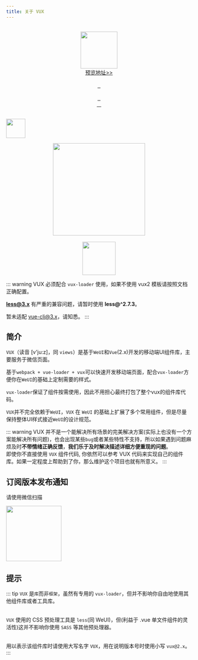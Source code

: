 ```yaml
---
title: 关于 VUX
---
```


<p align="center">
  <br>
   <a href="https://vux.li/demos/v2?x-page=v2-doc-home">
    <img src="https://ws1.sinaimg.cn/large/663d3650gy1fq670tkjoij207s07sq2p.jpg" width="100" alt="">
  </a>
  <br>
  <a href="https://vux.li/demos/v2?x-page=v2-doc-home">
    预览地址>>
  </a>
  <br>
  <br>
  <a href="https://github.com/airyland/vux">
    <img src="https://img.shields.io/github/stars/airyland/vux.svg?style=social&label=Star" alt="">
  </a>
  <a href="https://github.com/airyland/vux">
    <img src="https://img.shields.io/github/forks/airyland/vux.svg?style=social&label=Fork" alt="">
  </a>
  <a href="https://github.com/airyland/vux">
    <img src="https://img.shields.io/github/watchers/airyland/vux.svg?style=social&label=Watch" alt="">
  </a>
  <br>
  <br>
  <a href="https://github.com/airyland/vux/issues">
    <img src="https://img.shields.io/github/issues/airyland/vux.svg?style=flat-square" alt="">
  </a>
  <a href="https://github.com/airyland/vux/issues">
    <img src="https://isitmaintained.com/badge/resolution/airyland/vux.svg?style=flat-square" alt="">
  </a>
  <a href="https://github.com/airyland/vux/graphs/contributors">
    <img src="https://img.shields.io/github/contributors/airyland/vux.svg?style=flat-square" alt="">
  </a>
  <br>
  <a href="https://www.npmjs.com/package/vux">
    <img src="https://img.shields.io/npm/l/vux.svg?style=flat-square" alt="">
  </a>
  <a href="https://www.npmjs.com/package/vux">
    <img src="https://img.shields.io/npm/v/vux.svg?style=flat-square" alt="">
  </a>
  <a href="https://www.npmjs.com/package/vux">
    <img src="https://img.shields.io/npm/dm/vux.svg?style=flat-square" alt="">
  </a>
  <a href="https://www.npmjs.com/package/vux">
    <img src="https://img.shields.io/npm/dt/vux.svg?style=flat-square" alt="">
  </a>
  <br>
  <br>
</p>

<p class="best-companies">
  <a href="https://www.upyun.com" target="_blank">
    <img src="https://ww1.sinaimg.cn/large/663d3650gy1fs3l83hokej20b4040weg.jpg" style="height:52px;"/>
  </a>
</p>

<p align="center">
  <a href="https://werss.app?utm_source=vux-doc">
    <img src="https://cdn.weapp.design/werss/werss-logo.png" width="250">
  </a>
  <br>
  <br>
  <a href="https://www.sb/?utm_source=vux">
    <img src="http://wx1.sinaimg.cn/mw690/0060lm7Tly1ftmvim3r34j3056034wee.jpg" height="90">
  </a>
</p>

::: warning
  VUX 必须配合 `vux-loader` 使用，如果不使用 vux2 模板请按照<router-link to="/zh-CN/install/manual-usage.html">文档</router-link>正确配置。<br>

  **less@3.x** 有严重的兼容问题，请暂时使用 **less@^2.7.3**。
  
  暂未适配 vue-cli@3.x，请知悉。
:::

## 简介

`VUX`（读音 [v'ju:z]，同 `views`）是基于`WeUI`和`Vue`(2.x)开发的移动端UI组件库，主要服务于微信页面。

基于`webpack + vue-loader + vux`可以快速开发移动端页面，配合`vux-loader`方便你在`WeUI`的基础上定制需要的样式。

`vux-loader`保证了组件按需使用，因此不用担心最终打包了整个vux的组件库代码。

`VUX`并不完全依赖于`WeUI`，`VUX` 在 `WeUI` 的基础上扩展了多个常用组件，但是尽量保持整体UI样式接近`WeUI`的设计规范。

::: warning
VUX 并不是一个能解决所有场景的完美解决方案(实际上也没有一个方案能解决所有问题)，也会出现某些`bug`或者某些特性不支持，所以如果遇到问题麻烦及时**不带情绪正确反馈**，**我们乐于及时解决描述详细方便重现的问题**。<br>
即使你不直接使用 `VUX` 组件代码, 你依然可以参考 VUX 代码来实现自己的组件库。如果一定程度上帮助到了你，那么维护这个项目也就有所意义。
:::

## 订阅版本发布通知

请使用微信扫描

<img src="https://ws1.sinaimg.cn/large/663d3650gy1fpno3msj6wj20dw0dw748.jpg" width="150">

## 提示
::: tip
`VUX` 是`库`而非`框架`，虽然有专用的 `vux-loader`，但并不影响你自由地使用其他组件库或者工具库。<br><br>

`VUX` 使用的 CSS 预处理工具是 `less`(同 WeUI)，但(利益于 .vue 单文件组件的灵活性)这并不影响你使用 `SASS` 等其他预处理器。<br><br>

用以表示该组件库时请使用大写名字 `VUX`，用在说明版本号时使用小写 `vux@2.x`。
:::
